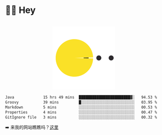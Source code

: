 
# 👋🏻 Hey
<div align="center">
	<br>
	<img src="https://raw.githubusercontent.com/Aniket965/Aniket965/master/pacman.svg?sanitize=true" width="200" height="200">
	<br>
</div>

<!--START_SECTION:waka-->
```text
Java             15 hrs 49 mins  ███████████████████████▓░   94.53 % 
Groovy           39 mins         █░░░░░░░░░░░░░░░░░░░░░░░░   03.95 % 
Markdown         5 mins          ░░░░░░░░░░░░░░░░░░░░░░░░░   00.53 % 
Properties       4 mins          ░░░░░░░░░░░░░░░░░░░░░░░░░   00.47 % 
GitIgnore file   3 mins          ░░░░░░░░░░░░░░░░░░░░░░░░░   00.32 % 
```
<!--END_SECTION:waka-->

 ➡️  来我的网站瞧瞧吗？[这里](https://www.shaolongfei.com)
